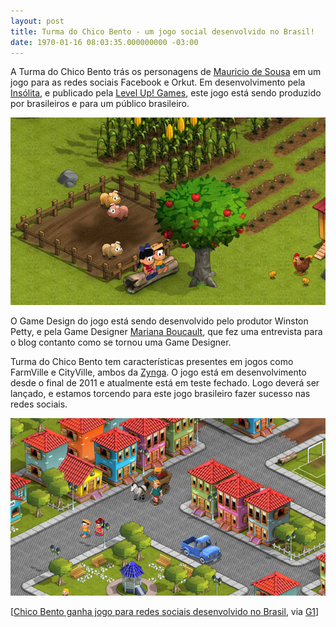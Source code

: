 ```yaml
---
layout: post
title: Turma do Chico Bento - um jogo social desenvolvido no Brasil!
date: 1970-01-16 08:03:35.000000000 -03:00
---
```


A Turma do Chico Bento trás os personagens de [Mauricio de Sousa](http://www.monica.com.br/mauricio-site/ "Mauricio de Sousa") em um jogo para as redes sociais Facebook e Orkut. Em desenvolvimento pela [Insólita](http://www.insolitastudios.com/pt/ "Insólita"), e publicado pela [Level Up! Games](http://levelupgames.uol.com.br/ "Level Up! Games"), este jogo está sendo produzido por brasileiros e para um público brasileiro.

![](../content/images/2012/04/concept-sitio-chico-rosinha.jpg "Turma do Chico Bento - Chico e Rosinha")

<span style="text-align: justify;">O Game Design do jogo está sendo desenvolvido pelo produtor Winston Petty, e pela Game Designer </span>[Mariana Boucault](http://gamedeveloper.com.br/blog/2012/03/12/entrevista-mariana-boucault/ "Mari")<span style="text-align: justify;">, que fez uma entrevista para o blog contanto como se tornou uma Game Designer.</span>

Turma do Chico Bento tem características presentes em jogos como FarmVille e CityVille, ambos da [Zynga](https://zynga.com/ "Zynga"). O jogo está em desenvolvimento desde o final de 2011 e atualmente está em teste fechado. Logo deverá ser lançado, e estamos torcendo para este jogo brasileiro fazer sucesso nas redes sociais.

![](../content/images/2012/04/concept-vila-personagens3d.jpg "Turma do Chico Bento - Vila Abobrinha")

[[Chico Bento ganha jogo para redes sociais desenvolvido no Brasil](http://g1.globo.com/tecnologia/noticia/2012/03/chico-bento-ganha-jogo-para-redes-sociais-desenvolvido-no-brasil.html "Turma do Chico Bento"), via [G1](http://g1.globo.com/ "G1")]

<div id="-chrome-auto-translate-plugin-dialog" style="opacity: 1 !important; background-image: initial !important; background-attachment: initial !important; background-origin: initial !important; background-clip: initial !important; background-color: transparent !important; position: absolute !important; top: 0px; left: 0px; overflow-x: visible !important; overflow-y: visible !important; z-index: 999999 !important; text-align: left !important; display: none; background-position: initial initial !important; background-repeat: initial initial !important; padding: 0px !important; margin: 0px !important;">![](http://www.google.com/uds/css/small-logo.png)

</div>
